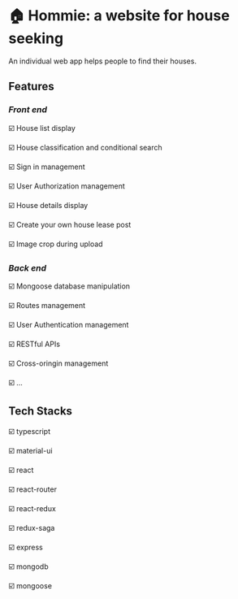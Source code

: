 # 🏠 Hommie: a website for house seeking

An individual web app helps people to find their houses.

## Features

### *Front end*

☑️ House list display

☑️ House classification and conditional search

☑️ Sign in management

☑️ User Authorization management

☑️ House details display

☑️ Create your own house lease post

☑️ Image crop during upload


### *Back end*

☑️ Mongoose database manipulation

☑️ Routes management

☑️ User Authentication management

☑️ RESTful APIs

☑️ Cross-oringin management

☑️ ...

## Tech Stacks

☑️ typescript

☑️ material-ui

☑️ react

☑️ react-router

☑️ react-redux

☑️ redux-saga

☑️ express

☑️ mongodb

☑️ mongoose